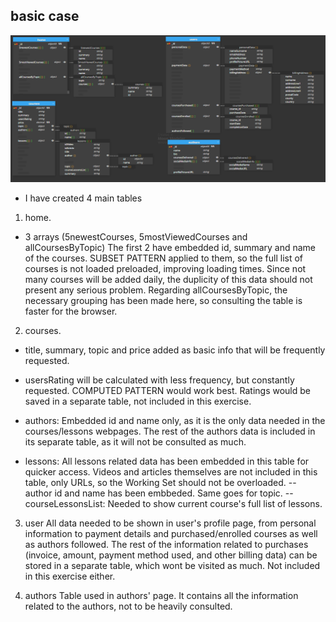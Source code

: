 ## basic case

![image](./screenshot.png)

- I have created 4 main tables

1. home.

- 3 arrays (5newestCourses, 5mostViewedCourses and allCoursesByTopic) The first 2 have embedded id, summary and name of the courses. SUBSET PATTERN applied to them, so the full list of courses is not loaded preloaded, improving loading times. Since not many courses will be added daily, the duplicity of this data should not present any serious problem.
  Regarding allCoursesByTopic, the necessary grouping has been made here, so consulting the table is faster for the browser.

2. courses.

- title, summary, topic and price added as basic info that will be frequently requested.
- usersRating will be calculated with less frequency, but constantly requested. COMPUTED PATTERN would work best. Ratings would be saved in a separate table, not included in this exercise.
- authors: Embedded id and name only, as it is the only data needed in the courses/lessons webpages. The rest of the authors data is included in its separate table, as it will not be consulted as much.

- lessons: All lessons related data has been embedded in this table for quicker access. Videos and articles themselves are not included in this table, only URLs, so the Working Set should not be overloaded.
  -- author id and name has been embbeded. Same goes for topic.
  -- courseLessonsList: Needed to show current course's full list of lessons.

3. user
   All data needed to be shown in user's profile page, from personal information to payment details and purchased/enrolled courses as well as authors followed.
   The rest of the information related to purchases (invoice, amount, payment method used, and other billing data) can be stored in a separate table, which wont be visited as much. Not included in this exercise either.

4. authors
   Table used in authors' page. It contains all the information related to the authors, not to be heavily consulted.
